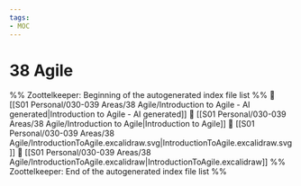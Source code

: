 ```yaml
---
tags: 
- MOC
---
```

# 38 Agile



%% Zoottelkeeper: Beginning of the autogenerated index file list  %%
📄 [[S01 Personal/030-039 Areas/38 Agile/Introduction to Agile - AI generated|Introduction to Agile - AI generated]]
📄 [[S01 Personal/030-039 Areas/38 Agile/Introduction to Agile|Introduction to Agile]]
📄 [[S01 Personal/030-039 Areas/38 Agile/IntroductionToAgile.excalidraw.svg|IntroductionToAgile.excalidraw.svg]]
📄 [[S01 Personal/030-039 Areas/38 Agile/IntroductionToAgile.excalidraw|IntroductionToAgile.excalidraw]]
%% Zoottelkeeper: End of the autogenerated index file list  %%


